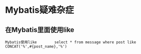# Mybatis疑难杂症

## 在Mybatis里面使用like

```
Mybatis使用like        select * from message where post like CONCAT('%',#{post_name},'%')
```

